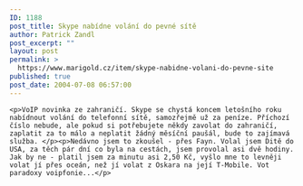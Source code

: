```yaml
---
ID: 1188
post_title: Skype nabídne volání do pevné sítě
author: Patrick Zandl
post_excerpt: ""
layout: post
permalink: >
  https://www.marigold.cz/item/skype-nabidne-volani-do-pevne-site
published: true
post_date: 2004-07-08 06:57:00
---
```

	<p>VoIP novinka ze zahraničí. Skype se chystá koncem letošního roku nabídnout volání do telefonní sítě, samozřejmě už za peníze. Příchozí číslo nebude, ale pokud si potřebujete někdy zavolat do zahraničí, zaplatit za to málo a neplatit žádný měsíční paušál, bude to zajímavá služba. </p><p>Nedávno jsem to zkoušel - přes Fayn. Volal jsem Ditě do USA, za těch pár dní co byla na cestách, jsem provolal asi dvě hodiny. Jak by ne - platil jsem za minutu asi 2,50 Kč, vyšlo mne to levněji volat jí přes oceán, než jí volat z Oskara na její T-Mobile. Vot paradoxy voipfonie...</p>